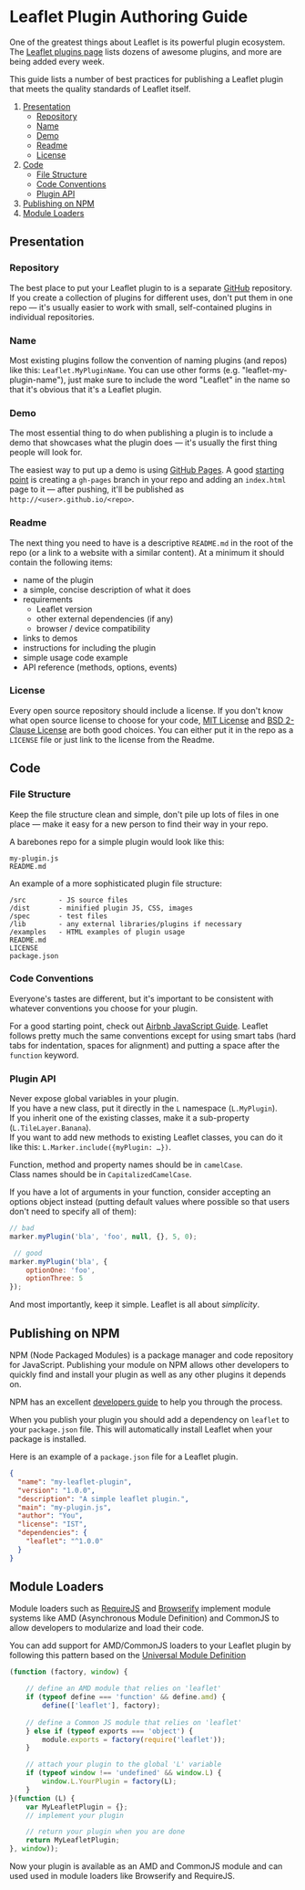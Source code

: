 # Leaflet Plugin Authoring Guide

One of the greatest things about Leaflet is its powerful plugin ecosystem.
The [Leaflet plugins page](http://leafletjs.com/plugins.html) lists dozens of awesome plugins, and more are being added every week.

This guide lists a number of best practices for publishing a Leaflet plugin that meets the quality standards of Leaflet itself.

1. [Presentation](#presentation)
	- [Repository](#repository)
	- [Name](#name)
	- [Demo](#demo)
	- [Readme](#readme)
	- [License](#license)
2. [Code](#code)
	- [File Structure](#file-structure)
	- [Code Conventions](#code-conventions)
	- [Plugin API](#plugin-api)
3. [Publishing on NPM](#publishing-on-npm)
4. [Module Loaders](#module-loaders)

## Presentation

### Repository

The best place to put your Leaflet plugin to is a separate [GitHub](http://github.com) repository.
If you create a collection of plugins for different uses,
don't put them in one repo &mdash;
it's usually easier to work with small, self-contained plugins in individual repositories.

### Name

Most existing plugins follow the convention of naming plugins (and repos) like this: `Leaflet.MyPluginName`.
You can use other forms (e.g. "leaflet-my-plugin-name"),
just make sure to include the word "Leaflet" in the name so that it's obvious that it's a Leaflet plugin.

### Demo

The most essential thing to do when publishing a plugin is to include a demo that showcases what the plugin does &mdash;
it's usually the first thing people will look for.

The easiest way to put up a demo is using [GitHub Pages](http://pages.github.com/).
A good [starting point](https://help.github.com/articles/creating-project-pages-manually) is creating a `gh-pages` branch in your repo and adding an `index.html` page to it  &mdash;
after pushing, it'll be published as `http://<user>.github.io/<repo>`.

### Readme

The next thing you need to have is a descriptive `README.md` in the root of the repo (or a link to a website with a similar content).
At a minimum it should contain the following items:

- name of the plugin
- a simple, concise description of what it does
- requirements
	- Leaflet version
	- other external dependencies (if any)
	- browser / device compatibility
- links to demos
- instructions for including the plugin
- simple usage code example
- API reference (methods, options, events)

### License

Every open source repository should include a license.
If you don't know what open source license to choose for your code,
[MIT License](http://opensource.org/licenses/MIT) and [BSD 2-Clause License](http://opensource.org/licenses/BSD-2-Clause) are both good choices.
You can either put it in the repo as a `LICENSE` file or just link to the license from the Readme.

## Code

### File Structure

Keep the file structure clean and simple,
don't pile up lots of files in one place  &mdash;
make it easy for a new person to find their way in your repo.

A barebones repo for a simple plugin would look like this:

```
my-plugin.js
README.md
```

An example of a more sophisticated plugin file structure:

```
/src        - JS source files
/dist       - minified plugin JS, CSS, images
/spec       - test files
/lib        - any external libraries/plugins if necessary
/examples   - HTML examples of plugin usage
README.md
LICENSE
package.json
```

### Code Conventions

Everyone's tastes are different, but it's important to be consistent with whatever conventions you choose for your plugin.

For a good starting point, check out [Airbnb JavaScript Guide](https://github.com/airbnb/javascript).
Leaflet follows pretty much the same conventions
except for using smart tabs (hard tabs for indentation, spaces for alignment)
and putting a space after the `function` keyword.

### Plugin API

Never expose global variables in your plugin.<br>
If you have a new class, put it directly in the `L` namespace (`L.MyPlugin`).<br>
If you inherit one of the existing classes, make it a sub-property (`L.TileLayer.Banana`).<br>
If you want to add new methods to existing Leaflet classes, you can do it like this: `L.Marker.include({myPlugin: …})`.

Function, method and property names should be in `camelCase`.<br>
Class names should be in `CapitalizedCamelCase`.

If you have a lot of arguments in your function, consider accepting an options object instead
(putting default values where possible so that users don't need to specify all of them):

```js
// bad
marker.myPlugin('bla', 'foo', null, {}, 5, 0);

 // good
marker.myPlugin('bla', {
	optionOne: 'foo',
	optionThree: 5
});
```

And most importantly, keep it simple. Leaflet is all about *simplicity*.

## Publishing on NPM

NPM (Node Packaged Modules) is a package manager and code repository for JavaScript. Publishing your module on NPM allows other developers to quickly find and install your plugin as well as any other plugins it depends on.

NPM has an excellent [developers guide](https://www.npmjs.org/doc/misc/npm-developers.html) to help you through the process.

When you publish your plugin you should add a dependency on `leaflet` to your `package.json` file. This will automatically install Leaflet when your package is installed.

Here is an example of a `package.json` file for a Leaflet plugin.

```json
{
  "name": "my-leaflet-plugin",
  "version": "1.0.0",
  "description": "A simple leaflet plugin.",
  "main": "my-plugin.js",
  "author": "You",
  "license": "IST",
  "dependencies": {
    "leaflet": "^1.0.0"
  }
}
```

## Module Loaders

Module loaders such as [RequireJS](http://requirejs.org/) and [Browserify](http://browserify.org/) implement module systems like AMD (Asynchronous Module Definition) and CommonJS to allow developers to modularize and load their code.

You can add support for AMD/CommonJS loaders to your Leaflet plugin by following this pattern based on the [Universal Module  Definition](https://github.com/umdjs/umd/blob/master/returnExportsGlobal.js)

```js
(function (factory, window) {

    // define an AMD module that relies on 'leaflet'
    if (typeof define === 'function' && define.amd) {
        define(['leaflet'], factory);
    
    // define a Common JS module that relies on 'leaflet'
    } else if (typeof exports === 'object') {
        module.exports = factory(require('leaflet'));
    }

    // attach your plugin to the global 'L' variable
    if (typeof window !== 'undefined' && window.L) {
        window.L.YourPlugin = factory(L);
    }
}(function (L) {
    var MyLeafletPlugin = {};
    // implement your plugin

    // return your plugin when you are done
    return MyLeafletPlugin;
}, window));
```

Now your plugin is available as an AMD and CommonJS module and can used used in module loaders like Browserify and RequireJS.

